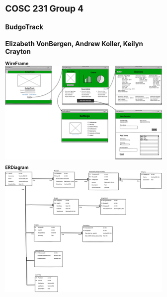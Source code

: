 # COSC 231 Group 4
## BudgoTrack
## Elizabeth VonBergen, Andrew Koller, Keilyn Crayton


**WireFrame**
![wireFrame](/public/images/Wireframe.png)

**ERDiagram**
![ERDiagram](/public/images/databaseERDiagram.png)
